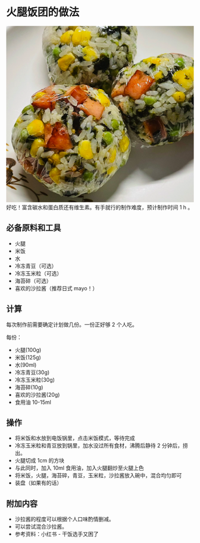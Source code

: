 # 火腿饭团的做法

![火腿饭团](./饭团.png)
好吃！富含碳水和蛋白质还有维生素。有手就行的制作难度，预计制作时间 1 h 。

## 必备原料和工具

- 火腿
- 米饭
- 水
- 冷冻青豆（可选）
- 冷冻玉米粒（可选）
- 海苔碎（可选）
- 喜欢的沙拉酱（推荐日式 mayo！）

## 计算

每次制作前需要确定计划做几份。一份正好够 2 个人吃。

每份：

- 火腿(100g)
- 米饭(125g)
- 水(90ml)
- 冷冻青豆(30g)
- 冷冻玉米粒(30g)
- 海苔碎(10g)
- 喜欢的沙拉酱(20g)
- 食用油 10-15ml

## 操作

- 将米饭和水放到电饭锅里，点击米饭模式，等待完成
- 冷冻玉米粒和青豆放到锅里，加水没过所有食材，沸腾后静待 2 分钟后，捞出。
- 火腿切成 1cm 的方块
- 与此同时，加入 10ml 食用油，加入火腿翻炒至火腿上色
- 将米饭，火腿，海苔碎，青豆，玉米粒，沙拉酱放入碗中，混合均匀即可
- 装盘（如果有的话）

## 附加内容

- 沙拉酱的程度可以根据个人口味酌情删减。
- 可以尝试混合沙拉酱。
- 参考资料：小红书 - 干饭选手又困了


